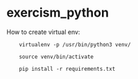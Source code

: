 # exercism_python


How to create virtual env: 

        virtualenv -p /usr/bin/python3 venv/
        
        source venv/bin/activate
        
        pip install -r requirements.txt

